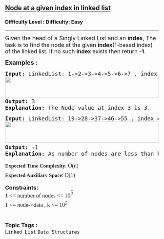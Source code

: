 <h2><a href="https://www.geeksforgeeks.org/problems/node-at-a-given-index-in-linked-list/1?page=1&category=Linked%20List&status=unsolved&sortBy=accuracy">Node at a given index in linked list</a></h2><h3>Difficulty Level : Difficulty: Easy</h3><hr><div class="problems_problem_content__Xm_eO"><p><span style="font-size: 18px;"><span style="font-size: 18.6667px;">Given the head of a Singly Linked List and an <strong>index</strong>,</span> The task is to find the node at the given <strong>index</strong>(1-based index) of the linked list. If no such&nbsp;<strong>index </strong>exists then return <strong>-1</strong>.</span></p>
<p><span style="font-size: 20px;"><strong>Examples :</strong></span></p>
<pre><span style="font-size: 18px;"><strong>Input:</strong><strong> </strong>LinkedList: 1-&gt;2-&gt;3-&gt;4-&gt;5-&gt;6-&gt;7 , index = 3<br><img src="https://media.geeksforgeeks.org/img-practice/prod/addEditProblem/700040/Web/Other/blobid0_1720680517.png" width="502" height="69"><br><strong>Output: </strong>3
<strong>Explanation:</strong> The Node value at index 3 is 3.</span>
</pre>
<pre><span style="font-size: 18px;"><strong>Input:</strong><strong> </strong>LinkedList: 19-&gt;28-&gt;37-&gt;46-&gt;55 , index = 6<br><img src="https://media.geeksforgeeks.org/img-practice/prod/addEditProblem/700040/Web/Other/blobid1_1720680549.png" width="502" height="69"><strong><br></strong></span><span style="font-size: 18px;"><strong>Output: </strong>-1<strong><br>Explanation:</strong> As number of nodes are less than k so there is no node at index 6 , therefore our answer is -1.</span></pre>
<p><strong style="font-size: 18px;"><span style="box-sizing: border-box; line-height: 1.7em; font-family: Nunito; color: #1e2229; background-color: #ffffff; font-weight: 400;"><span style="box-sizing: border-box; font-weight: bolder; line-height: 1.7em; font-family: var(--gfg-font-secondary) !important; font-size: 17px !important; color: var(--text-color) !important; background-color: var(--background) !important;">Expected Time Complexity</span>: O(n)<br style="box-sizing: border-box; line-height: 1.7em; font-family: var(--gfg-font-primary) !important; font-size: 17px !important; color: var(--text-color) !important; background-color: var(--background) !important;"><span style="box-sizing: border-box; font-weight: bolder; line-height: 1.7em; font-family: var(--gfg-font-secondary) !important; font-size: 17px !important; color: var(--text-color) !important; background-color: var(--background) !important;">Expected Auxiliary Space</span>: O(1)</span></strong></p>
<p><strong style="font-size: 18px;">Constraints:</strong><br style="font-size: 18px;"><span style="font-size: 14pt;"><span style="color: #1e2229; font-family: Nunito; background-color: #ffffff;">1 &lt;= number of nodes &lt;= 10</span><span style="box-sizing: border-box; line-height: 1.7em; position: relative; vertical-align: baseline; top: -0.5em; font-family: Nunito; color: #1e2229; background-color: #ffffff;">5<br style="box-sizing: border-box; line-height: 1.7em; font-family: var(--gfg-font-primary) !important; color: var(--text-color) !important; background-color: var(--background) !important;"></span><span style="color: #1e2229; font-family: Nunito; background-color: #ffffff;">1 &lt;= node-&gt;data , k &lt;= 10<sup>5</sup></span></span></p></div><br><p><span style=font-size:18px><strong>Topic Tags : </strong><br><code>Linked List</code>&nbsp;<code>Data Structures</code>&nbsp;
